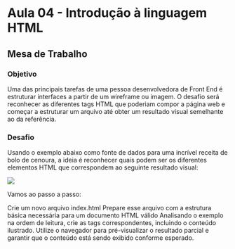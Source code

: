 # Aula 04 - Introdução à linguagem HTML 

## Mesa de Trabalho
### Objetivo
Uma das principais tarefas de uma pessoa desenvolvedora de Front End é estruturar interfaces a partir de um wireframe ou imagem. O desafio será reconhecer as diferentes tags HTML que poderiam compor a página web e começar a estruturar um arquivo até obter um resultado visual semelhante ao da referência.

### Desafio 
Usando o exemplo abaixo como fonte de dados para uma incrível receita de bolo de cenoura, a ideia é reconhecer quais podem ser os diferentes elementos HTML que correspondem ao seguinte resultado visual:

<img src="https://i.imgur.com/tUTXulh.jpeg" raw=true>

Vamos ao passo a passo:

Crie um novo arquivo index.html 
Prepare esse arquivo com a estrutura básica necessária para um documento HTML válido
Analisando o exemplo na ordem de leitura, crie as tags correspondentes, incluindo o conteúdo ilustrado.
Utilize o navegador para pré-visualizar o resultado parcial e garantir que o conteúdo está sendo exibido conforme esperado.

